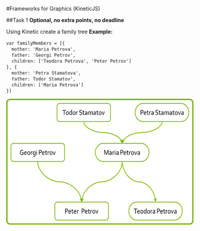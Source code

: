 #Frameworks for Graphics (KineticJS)

##Task 1
**Optional, no extra points, no deadline**

Using Kinetic create a family tree
__Example:__

    var familyMembers = [{
      mother: 'Maria Petrova',
      father: 'Georgi Petrov',
      children: ['Teodora Petrova', 'Peter Petrov']
    }, {
      mother: 'Petra Stamatova',
      father: Todor Stamatov',
      children: ['Maria Petrova']
    }] 

<img src="imgs/hw-family-tree.png" />

